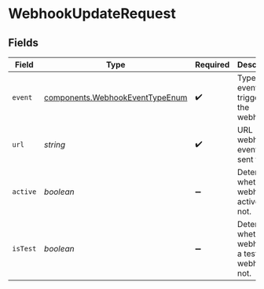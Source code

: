 # WebhookUpdateRequest


## Fields

| Field                                                                              | Type                                                                               | Required                                                                           | Description                                                                        | Example                                                                            |
| ---------------------------------------------------------------------------------- | ---------------------------------------------------------------------------------- | ---------------------------------------------------------------------------------- | ---------------------------------------------------------------------------------- | ---------------------------------------------------------------------------------- |
| `event`                                                                            | [components.WebhookEventTypeEnum](../../models/components/webhookeventtypeenum.md) | :heavy_check_mark:                                                                 | Type of event that triggered the webhook.                                          |                                                                                    |
| `url`                                                                              | *string*                                                                           | :heavy_check_mark:                                                                 | URL webhook events are sent to.                                                    | https://example.com/shippo-webhook                                                 |
| `active`                                                                           | *boolean*                                                                          | :heavy_minus_sign:                                                                 | Determines whether the webhook is active or not.                                   | true                                                                               |
| `isTest`                                                                           | *boolean*                                                                          | :heavy_minus_sign:                                                                 | Determines whether the webhook is a test webhook or not.                           | false                                                                              |